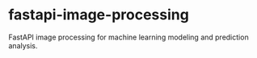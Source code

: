 # fastapi-image-processing
FastAPI image processing for machine learning modeling and prediction analysis.
